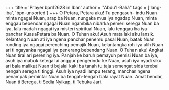 +++
title = 'Prayer bpn12628 in Iban'
author = "Abdu'l-Bahá"
tags = ['lang-iba', 'bpn-unsorted']
+++
O Petara, Petara aku! Tu pengasuh- indu Nuan minta ngagai Nuan, arap ba Nuan, nungaka mua iya ngadap
Nuan,	minta	enggau	bebendar	ngagai	Nuan	ngambika nibarka pemeri serega Nuan ba iya, lalu madah ngagai iya misteri spiritual Nuan, lalu tenggau ba iya panchar KuasaPetara ba Nuan.
O Tuhan aku! Asuh mata laki aku lansik. Kelantang Nuan ati iya ngena panchar penemu pasal Nuan, batak Nuan runding iya ngagai perenching pemajik Nuan, kelantangka roh iya ulih Nuan ari ti ngayanka ngagai iya penerang bebendang Nuan.
O Tuhan aku! Angkat Nuan tirai ari perening iya. Panjah ke baruh pemayuh pemisi Nuan ba iya, asuh iya mabuk ketegal ai anggur pengerindu ke Nuan, asuh iya nyadi siku ari bala malikat Nuan ti bejalai kaki ba tanah tu taja semengat sida terebai nengah serega ti tinggi. Asuh iya nyadi lampu terang, manchar ngena penampak pemintar Nuan ba tengah-tengah bala rayat Nuan.
Amat bendar, Nuan ti Berega, ti Sedia Nyikap, ti Tebuka Jari.
